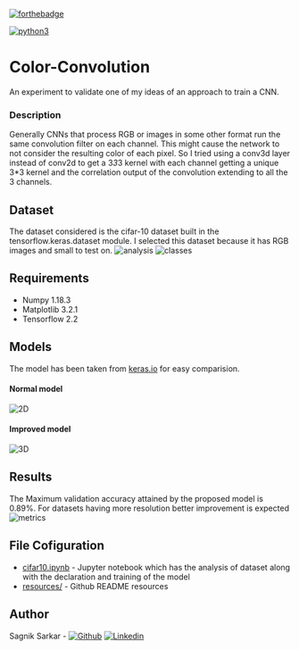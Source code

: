 [![forthebadge](https://forthebadge.com/images/badges/made-with-python.svg)](https://forthebadge.com)

[![python3](https://img.shields.io/badge/python3-v3.8-blue?style=for-the-badge&logo=python)](https://www.python.org)

# Color-Convolution
An experiment to validate one of my ideas of an approach to train a CNN.

### Description
Generally CNNs that process RGB or images in some other format run the same convolution filter on each channel. This might cause the network to not consider the resulting color of each pixel. So I tried using a conv3d layer instead of conv2d to get a 3*3*3 kernel with each channel getting a unique 3*3 kernel and the correlation output of the convolution extending to all the 3 channels.

## Dataset
The dataset considered is the cifar-10 dataset built in the tensorflow.keras.dataset module. I selected this dataset because it has RGB images and small to test on.
![analysis](https://github.com/sagnik106/Color-Convolution/blob/master/resources/data_analysis.png)
![classes](https://github.com/sagnik106/Color-Convolution/blob/master/resources/dataclass.png)
## Requirements
* Numpy 1.18.3
* Matplotlib 3.2.1
* Tensorflow 2.2

## Models
The model has been taken from [keras.io]() for easy comparision.
#### Normal model
![2D](https://github.com/sagnik106/Color-Convolution/blob/master/resources/2d.png)
#### Improved model
![3D](https://github.com/sagnik106/Color-Convolution/blob/master/resources/3d.png)

## Results
The Maximum validation accuracy attained by the proposed model is 0.89%. For datasets having more resolution better improvement is expected
![metrics](https://github.com/sagnik106/Color-Convolution/blob/master/resources/metrics.png)

## File Cofiguration
* [cifar10.ipynb]() - Jupyter notebook which has the analysis of dataset along with the declaration and training of the model
* [resources/](https://github.com/sagnik106/MNIST-c-GAN/blob/master/resources/) - Github README resources

## Author
Sagnik Sarkar - [![Github](https://img.shields.io/badge/Github-Sagnik%20Sarkar-green?style=for-the-badge&logo=github)](https://github.com/sagnik106)
[![Linkedin](https://img.shields.io/badge/Linkedin-Sagnik%20Sarkar-blue?style=for-the-badge&logo=linkedin)](https://www.linkedin.com/in/lesagniksarkar/)